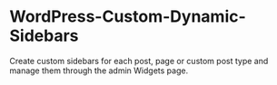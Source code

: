 WordPress-Custom-Dynamic-Sidebars
=================================

Create custom sidebars for each post, page or custom post type and manage them through the admin Widgets page.